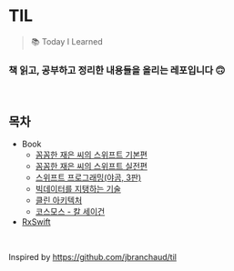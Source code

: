 # TIL
> 📚 Today I Learned

### 책 읽고, 공부하고 정리한 내용들을 올리는 레포입니다 🙃

<br/>

## 목차
  * Book
    * [꼼꼼한 재은 씨의 스위프트 기본편](https://github.com/lygon55555/til/tree/main/Book/%EA%BC%BC%EA%BC%BC%ED%95%9C%20%EC%9E%AC%EC%9D%80%20%EC%94%A8%EC%9D%98%20%EC%8A%A4%EC%9C%84%ED%94%84%ED%8A%B8%20%EA%B8%B0%EB%B3%B8%ED%8E%B8)
    * [꼼꼼한 재은 씨의 스위프트 실전편](https://github.com/lygon55555/til/tree/main/Book/%EA%BC%BC%EA%BC%BC%ED%95%9C%20%EC%9E%AC%EC%9D%80%20%EC%94%A8%EC%9D%98%20%EC%8A%A4%EC%9C%84%ED%94%84%ED%8A%B8%20%EC%8B%A4%EC%A0%84%ED%8E%B8)
    * [스위프트 프로그래밍(야곰, 3판)](https://github.com/lygon55555/TIL/tree/main/Book/%EC%8A%A4%EC%9C%84%ED%94%84%ED%8A%B8%20%ED%94%84%EB%A1%9C%EA%B7%B8%EB%9E%98%EB%B0%8D(%EC%95%BC%EA%B3%B0%2C%203%ED%8C%90))
    * [빅데이터를 지탱하는 기술](https://github.com/lygon55555/TIL/tree/main/Book/%EB%B9%85%EB%8D%B0%EC%9D%B4%ED%84%B0%EB%A5%BC%20%EC%A7%80%ED%83%B1%ED%95%98%EB%8A%94%20%EA%B8%B0%EC%88%A0)
    * [클린 아키텍처](https://github.com/lygon55555/til/tree/main/Book/%ED%81%B4%EB%A6%B0%20%EC%95%84%ED%82%A4%ED%85%8D%EC%B2%98)
    * [코스모스 - 칼 세이건](https://github.com/lygon55555/til/tree/main/Book/%EC%BD%94%EC%8A%A4%EB%AA%A8%EC%8A%A4%20(Cosmos)%20-%20%EC%B9%BC%20%EC%84%B8%EC%9D%B4%EA%B1%B4%20(Carl%20Edward%20Sagan))
  * [RxSwift](https://github.com/lygon55555/TIL/tree/main/RxSwift)

<br/>

Inspired by https://github.com/jbranchaud/til
